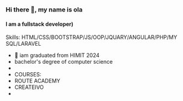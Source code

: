 ### Hi there 👋, my name is ola
#### I am a fullstack developer)


Skills: HTML/CSS/BOOTSTRAP/JS/OOP/JQUARY/ANGULAR/PHP/MY SQL/LARAVEL

- 🔭 iam graduated from HIMIT 2024
- bachelor's degree of computer science
- 
- COURSES:
- ROUTE ACADEMY
- CREATEIVO
- 




